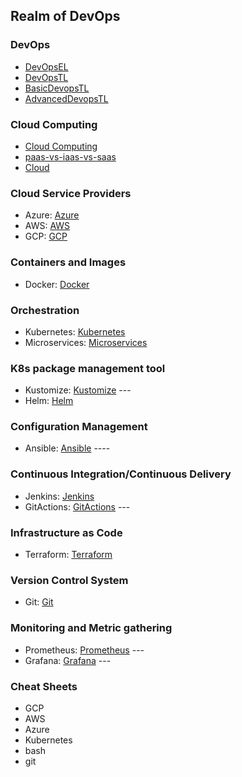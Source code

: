 
## Realm of DevOps

### DevOps
- [DevOpsEL](https://www.turing.com/interview-questions/devops) 
- [DevOpsTL](01-Devops.txt)
- [BasicDevopsTL](02-BasicDevops.txt)
- [AdvancedDevopsTL](03-AdvancedDevops.txt)

### Cloud Computing
- [Cloud Computing](https://cloud.google.com/learn/what-is-cloud-computing)
- [paas-vs-iaas-vs-saas](https://cloud.google.com/learn/paas-vs-iaas-vs-saas)
- [Cloud](https://www.turing.com/interview-questions/cloud)
  

### Cloud Service Providers
- Azure: [Azure](https://www.turing.com/interview-questions/azure)
- AWS: [AWS](https://www.turing.com/interview-questions/aws)
- GCP: [GCP](https://www.turing.com/interview-questions/gcp)

### Containers and Images
- Docker: [Docker](https://www.turing.com/interview-questions/docker)

### Orchestration
- Kubernetes: [Kubernetes](https://www.turing.com/interview-questions/kubernetes)
- Microservices: [Microservices](https://www.turing.com/interview-questions/microservices)

### K8s package management tool
- Kustomize: [Kustomize](16-Kustomize.txt) ---
- Helm: [Helm](04-Helm.txt)
     
### Configuration Management
- Ansible: [Ansible](#)  ----<!-- Add your link -->

### Continuous Integration/Continuous Delivery
- Jenkins: [Jenkins](https://www.turing.com/interview-questions/jenkins)
- GitActions: [GitActions](08-GitActions.txt) ---

### Infrastructure as Code
- Terraform: [Terraform](https://www.turing.com/interview-questions/terraform)

### Version Control System
- Git: [Git](07-Git.txt)

### Monitoring and Metric gathering
- Prometheus: [Prometheus](13-Prometheus.txt) ---
- Grafana: [Grafana](14-Grafana.txt) ---

### Cheat Sheets
- GCP
- AWS
- Azure
- Kubernetes
- bash
- git
